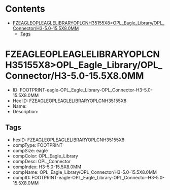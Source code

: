 



Contents
========

* [FZEAGLEOPLEAGLELIBRARYOPLCNH35155X8>OPL_Eagle_Library/OPL_Connector/H3-5.0-15.5X8.0MM](#fzeagleopleaglelibraryoplcnh35155x8opl_eagle_libraryopl_connectorh3-50-155x80mm)
	* [Tags](#tags)

# FZEAGLEOPLEAGLELIBRARYOPLCNH35155X8>OPL_Eagle_Library/OPL_Connector/H3-5.0-15.5X8.0MM

- ID: FOOTPRINT-eagle-OPL_Eagle_Library-OPL_Connector-H3-5.0-15.5X8.0MM
- Hex ID: FZEAGLEOPLEAGLELIBRARYOPLCNH35155X8
- Name: 
- Description: 

## Tags

- hexID: FZEAGLEOPLEAGLELIBRARYOPLCNH35155X8
- oompType: FOOTPRINT
- oompSize: eagle
- oompColor: OPL_Eagle_Library
- oompDesc: OPL_Connector
- oompIndex: H3-5.0-15.5X8.0MM
- oompName: OPL_Eagle_Library/OPL_Connector/H3-5.0-15.5X8.0MM
- oompID: FOOTPRINT-eagle-OPL_Eagle_Library-OPL_Connector-H3-5.0-15.5X8.0MM
